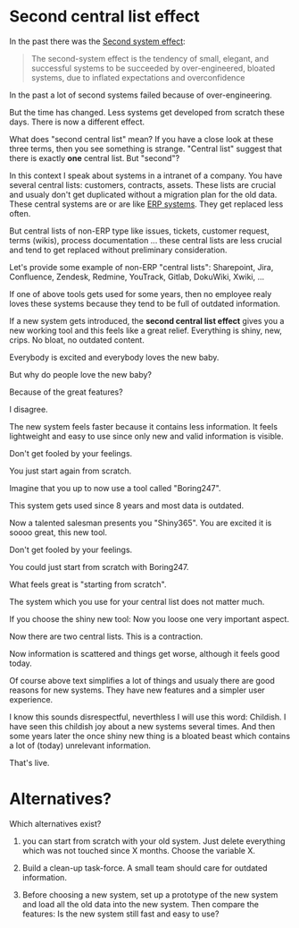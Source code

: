 # Second central list effect

In the past there was the [Second system effect](https://en.wikipedia.org/wiki/Second-system_effect):

> The second-system effect is the tendency of small, elegant, and successful systems to be succeeded by over-engineered,
> bloated systems, due to inflated expectations and overconfidence

In the past a lot of second systems failed because of over-engineering.

But the time has changed. Less systems get developed from scratch these days. There is now a different effect.

What does "second central list" mean? If you have a close look at these three terms, then you see something is strange. "Central list" suggest that there is exactly **one** central list. But "second"?

In this context I speak about systems in a intranet of a company. You have several central lists: customers, contracts, assets. These lists are crucial and usualy don't get duplicated without a migration plan for the old data. These central systems are or are like [ERP systems](https://en.wikipedia.org/wiki/Enterprise_resource_planning). They get replaced less often.

But central lists of non-ERP type like issues, tickets, customer request, terms (wikis), process documentation ... these central lists are less crucial and tend to get replaced without preliminary consideration.

Let's provide some example of non-ERP "central lists": Sharepoint, Jira, Confluence, Zendesk, Redmine, YouTrack, Gitlab, DokuWiki, Xwiki, ...

If one of above tools gets used for some years, then no employee realy loves these systems because they tend to be full of outdated information.

If a new system gets introduced, the **second central list effect** gives you a new working tool and this feels like a great relief. Everything is shiny, new, crips. No bloat, no outdated content.

Everybody is excited and everybody loves the new baby.

But why do people love the new baby?

Because of the great features?

I disagree. 

The new system feels faster because it contains less information. It feels lightweight and easy to use
since only new and valid information is visible.

Don't get fooled by your feelings.

You just start again from scratch.

Imagine that you up to now use a tool called "Boring247".

This system gets used since 8 years and most data is outdated.

Now a talented salesman presents you "Shiny365". You are excited it is soooo great, this new tool.


Don't get fooled by your feelings.

You could just start from scratch with Boring247.

What feels great is "starting from scratch".

The system which you use for your central list does not matter much.

If you choose the shiny new tool: Now you loose one very important aspect.

Now there are two central lists. This is a contraction.

Now information is scattered and things get worse, although it feels good today.

Of course above text simplifies a lot of things and usualy there are good reasons for new systems.
They have new features and a simpler user experience.

I know this sounds disrespectful, neverthless I will use this word: Childish. I have seen
this childish joy about a new systems several times. And then some years later
the once shiny new thing is a bloated beast which contains a lot of (today) unrelevant information.

That's live.

# Alternatives?

Which alternatives exist?

1) you can start from scratch with your old system. Just delete everything which was not touched since X months. Choose the variable X.

2) Build a clean-up task-force. A small team should care for outdated information.

3) Before choosing a new system, set up a prototype of the new system and load all the old data into the new system. Then compare the features: Is the new system still fast and easy to use?

